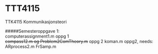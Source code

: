 # TTT4115
TTK4115 Kommunikasjonsteori

#####Semesteroppgave 1:  
computerassignment1.m   oppg 1  
~~compass12.m og Problem2ComTheory.m~~         oppg 2 
koman.m   oppg2, needs: ARprocess2.m FrSamp.m
